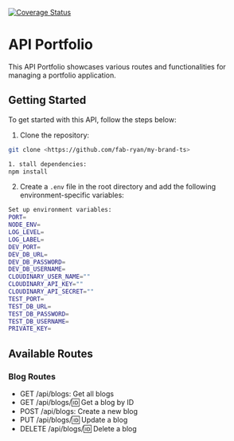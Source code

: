 [![Coverage Status](https://coveralls.io/repos/github/fab-ryan/my-brand-ts/badge.svg)](https://coveralls.io/github/fab-ryan/my-brand-ts)
# API Portfolio

This API Portfolio showcases various routes and functionalities for managing a portfolio application.

## Getting Started

To get started with this API, follow the steps below:

1. Clone the repository:

```bash
git clone <https://github.com/fab-ryan/my-brand-ts>

1. stall dependencies:
npm install
```

2. Create a `.env` file in the root directory and add the following environment-specific variables:

```bash
Set up environment variables:
PORT=
NODE_ENV=
LOG_LEVEL=
LOG_LABEL=
DEV_PORT=
DEV_DB_URL=
DEV_DB_PASSWORD=
DEV_DB_USERNAME=
CLOUDINARY_USER_NAME=""
CLOUDINARY_API_KEY=""
CLOUDINARY_API_SECRET=""
TEST_PORT=
TEST_DB_URL=
TEST_DB_PASSWORD=
TEST_DB_USERNAME=
PRIVATE_KEY=
```
## Available Routes
### Blog Routes
- GET /api/blogs: Get all blogs
- GET /api/blogs/:id: Get a blog by ID
- POST /api/blogs: Create a new blog
- PUT /api/blogs/:id: Update a blog
- DELETE /api/blogs/:id: Delete a blog

